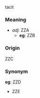 tacit
### Meaning
+ _adj_: ZZA
    + __eg__: ZZB

### Origin

ZZC

### Synonym

__eg__: ZZD

+ ZZE


